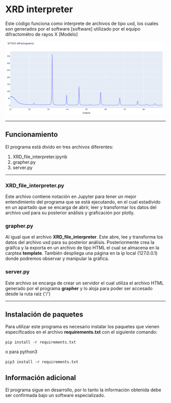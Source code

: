 # XRD interpreter

Este código funciona como interprete de archivos de tipo uxd, los cuales son generados por el software [software] utilizado por el equipo difractométro de rayos X [Modelo]

![gráfica de muestra](assets/grafica_muestra.png)

---

## Funcionamiento

El programa está divido en tres archivos diferentes:
1. XRD_file_interpreter.ipynb 
2. grapher.py
3. server.py

---

### XRD_file_interpreter.py

Este archivo contiene notación en Jupyter para tener un mejor entendimiento del programa que se está ejecutando, en el cual estadivido en un apartado que se encarga de abrir, leer y transformar los datos del archivo uxd para su posterior análisis y graficación por plotly.

### grapher.py

Al igual que el archivo __XRD_file_interpreter__. Este abre, lee y transforma los datos del archivo uxd para su posterior análisis. Posteriormente crea la gráifca y la exporta en un archivo de tipo HTML el cual se almacena en la carptea __template__. También despliega una página en la ip local (127.0.0.1) donde podremos observar y manipular la gráfica.

### server.py

Este archivo se encarga de crear un servidor el cual utiliza el archivo HTML generado por el programa __grapher__ y lo aloja para poder ser accesado desde la ruta raíz ('/')

---

## Instalación de paquetes

Para utilizar este programa es necesario instalar los paquetes que vienen especificados en el archivo __requirements.txt__ con el siguiente comando:

`pip install -r requirements.txt`

o para python3

`pip3 install -r requirements.txt`

## Información adicional 

El programa sigue en desarrollo, por lo tanto la información obtenida debe ser confirmada bajo un software especializado.
